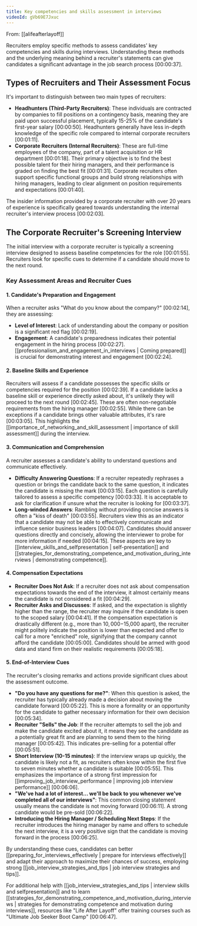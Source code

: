 ```yaml
---
title: Key competencies and skills assessment in interviews
videoId: gVb69E7Jxuc
---
```


From: [[alifeafterlayoff]] <br/> 

Recruiters employ specific methods to assess candidates' key competencies and skills during interviews. Understanding these methods and the underlying meaning behind a recruiter's statements can give candidates a significant advantage in the job search process <a class="yt-timestamp" data-t="00:00:37">[00:00:37]</a>.

## Types of Recruiters and Their Assessment Focus

It's important to distinguish between two main types of recruiters:
*   **Headhunters (Third-Party Recruiters)**: These individuals are contracted by companies to fill positions on a contingency basis, meaning they are paid upon successful placement, typically 15-25% of the candidate's first-year salary <a class="yt-timestamp" data-t="00:00:50">[00:00:50]</a>. Headhunters generally have less in-depth knowledge of the specific role compared to internal corporate recruiters <a class="yt-timestamp" data-t="00:01:11">[00:01:11]</a>.
*   **Corporate Recruiters (Internal Recruiters)**: These are full-time employees of the company, part of a talent acquisition or HR department <a class="yt-timestamp" data-t="00:01:18">[00:01:18]</a>. Their primary objective is to find the best possible talent for their hiring managers, and their performance is graded on finding the best fit <a class="yt-timestamp" data-t="00:01:31">[00:01:31]</a>. Corporate recruiters often support specific functional groups and build strong relationships with hiring managers, leading to clear alignment on position requirements and expectations <a class="yt-timestamp" data-t="00:01:40">[00:01:40]</a>.

The insider information provided by a corporate recruiter with over 20 years of experience is specifically geared towards understanding the internal recruiter's interview process <a class="yt-timestamp" data-t="00:02:03">[00:02:03]</a>.

## The Corporate Recruiter's Screening Interview

The initial interview with a corporate recruiter is typically a screening interview designed to assess baseline competencies for the role <a class="yt-timestamp" data-t="00:01:55">[00:01:55]</a>. Recruiters look for specific cues to determine if a candidate should move to the next round.

### Key Assessment Areas and Recruiter Cues

#### 1. Candidate's Preparation and Engagement
When a recruiter asks "What do you know about the company?" <a class="yt-timestamp" data-t="00:02:14">[00:02:14]</a>, they are assessing:
*   **Level of Interest**: Lack of understanding about the company or position is a significant red flag <a class="yt-timestamp" data-t="00:02:19">[00:02:19]</a>.
*   **Engagement**: A candidate's preparedness indicates their potential engagement in the hiring process <a class="yt-timestamp" data-t="00:02:27">[00:02:27]</a>. [[professionalism_and_engagement_in_interviews | Coming prepared]] is crucial for demonstrating interest and engagement <a class="yt-timestamp" data-t="00:02:24">[00:02:24]</a>.

#### 2. Baseline Skills and Experience
Recruiters will assess if a candidate possesses the specific skills or competencies required for the position <a class="yt-timestamp" data-t="00:02:39">[00:02:39]</a>. If a candidate lacks a baseline skill or experience directly asked about, it's unlikely they will proceed to the next round <a class="yt-timestamp" data-t="00:02:45">[00:02:45]</a>. These are often non-negotiable requirements from the hiring manager <a class="yt-timestamp" data-t="00:02:55">[00:02:55]</a>. While there can be exceptions if a candidate brings other valuable attributes, it's rare <a class="yt-timestamp" data-t="00:03:05">[00:03:05]</a>. This highlights the [[importance_of_networking_and_skill_assessment | importance of skill assessment]] during the interview.

#### 3. Communication and Comprehension
A recruiter assesses a candidate's ability to understand questions and communicate effectively.
*   **Difficulty Answering Questions**: If a recruiter repeatedly rephrases a question or brings the candidate back to the same question, it indicates the candidate is missing the mark <a class="yt-timestamp" data-t="00:03:15">[00:03:15]</a>. Each question is carefully tailored to assess a specific competency <a class="yt-timestamp" data-t="00:03:33">[00:03:33]</a>. It is acceptable to ask for clarification if unsure what the recruiter is looking for <a class="yt-timestamp" data-t="00:03:37">[00:03:37]</a>.
*   **Long-winded Answers**: Rambling without providing concise answers is often a "kiss of death" <a class="yt-timestamp" data-t="00:03:55">[00:03:55]</a>. Recruiters view this as an indicator that a candidate may not be able to effectively communicate and influence senior business leaders <a class="yt-timestamp" data-t="00:04:07">[00:04:07]</a>. Candidates should answer questions directly and concisely, allowing the interviewer to probe for more information if needed <a class="yt-timestamp" data-t="00:04:15">[00:04:15]</a>. These aspects are key to [[interview_skills_and_selfpresentation | self-presentation]] and [[strategies_for_demonstrating_competence_and_motivation_during_interviews | demonstrating competence]].

#### 4. Compensation Expectations
*   **Recruiter Does Not Ask**: If a recruiter does not ask about compensation expectations towards the end of the interview, it almost certainly means the candidate is not considered a fit <a class="yt-timestamp" data-t="00:04:29">[00:04:29]</a>.
*   **Recruiter Asks and Discusses**: If asked, and the expectation is slightly higher than the range, the recruiter may inquire if the candidate is open to the scoped salary <a class="yt-timestamp" data-t="00:04:41">[00:04:41]</a>. If the compensation expectation is drastically different (e.g., more than $10,000-$15,000 apart), the recruiter might politely indicate the position is lower than expected and offer to call for a more "enriched" role, signifying that the company cannot afford the candidate <a class="yt-timestamp" data-t="00:05:00">[00:05:00]</a>. Candidates should be armed with good data and stand firm on their realistic requirements <a class="yt-timestamp" data-t="00:05:18">[00:05:18]</a>.

#### 5. End-of-Interview Cues
The recruiter's closing remarks and actions provide significant clues about the assessment outcome.
*   **"Do you have any questions for me?"**: When this question is asked, the recruiter has typically already made a decision about moving the candidate forward <a class="yt-timestamp" data-t="00:05:22">[00:05:22]</a>. This is more a formality or an opportunity for the candidate to gather necessary information for their own decision <a class="yt-timestamp" data-t="00:05:34">[00:05:34]</a>.
*   **Recruiter "Sells" the Job**: If the recruiter attempts to sell the job and make the candidate excited about it, it means they see the candidate as a potentially great fit and are planning to send them to the hiring manager <a class="yt-timestamp" data-t="00:05:42">[00:05:42]</a>. This indicates pre-selling for a potential offer <a class="yt-timestamp" data-t="00:05:51">[00:05:51]</a>.
*   **Short Interview (10-15 minutes)**: If the interview wraps up quickly, the candidate is likely not a fit, as recruiters often know within the first five to seven minutes whether a candidate is suitable <a class="yt-timestamp" data-t="00:05:55">[00:05:55]</a>. This emphasizes the importance of a strong first impression for [[improving_job_interview_performance | improving job interview performance]] <a class="yt-timestamp" data-t="00:06:06">[00:06:06]</a>.
*   **"We've had a lot of interest... we'll be back to you whenever we've completed all of our interviews"**: This common closing statement usually means the candidate is not moving forward <a class="yt-timestamp" data-t="00:06:11">[00:06:11]</a>. A strong candidate would be pre-sold <a class="yt-timestamp" data-t="00:06:22">[00:06:22]</a>.
*   **Introducing the Hiring Manager / Scheduling Next Steps**: If the recruiter introduces the hiring manager by name and offers to schedule the next interview, it is a very positive sign that the candidate is moving forward in the process <a class="yt-timestamp" data-t="00:06:25">[00:06:25]</a>.

By understanding these cues, candidates can better [[preparing_for_interviews_effectively | prepare for interviews effectively]] and adapt their approach to maximize their chances of success, employing strong [[job_interview_strategies_and_tips | job interview strategies and tips]].

For additional help with [[job_interview_strategies_and_tips | interview skills and selfpresentation]] and to learn [[strategies_for_demonstrating_competence_and_motivation_during_interviews | strategies for demonstrating competence and motivation during interviews]], resources like "Life After Layoff" offer training courses such as "Ultimate Job Seeker Boot Camp" <a class="yt-timestamp" data-t="00:06:47">[00:06:47]</a>.